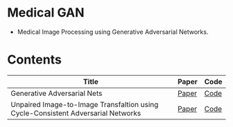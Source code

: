 # Medical GAN

* Medical Image Processing using Generative Adversarial Networks.

# Contents

| Title                                                        | Paper           | Code            |
| ------------------------------------------------------------ | --------------- | --------------- |
| Generative Adversarial Nets | [Paper](https://arxiv.org/abs/1406.2661) | [Code](code/1_GAN)     |
| Unpaired Image-to-Image Transfaltion using Cycle-Consistent Adversarial Networks| [Paper](https://arxiv.org/abs/1703.10593) |[Code](code/5_CycleGAN)   |

